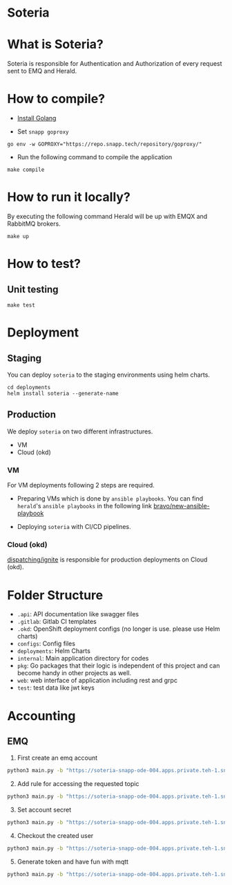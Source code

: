 # Soteria

# What is Soteria?

Soteria is responsible for Authentication and Authorization of every request sent to EMQ and Herald.

# How to compile?

- [Install Golang](https://golang.org/doc/install)

- Set `snapp goproxy`

`go env -w GOPROXY="https://repo.snapp.tech/repository/goproxy/"`

- Run the following command to compile the application

`make compile`

# How to run it locally?

By executing the following command Herald will be up with EMQX and RabbitMQ brokers.

`make up`

# How to test?

## Unit testing

`make test`

# Deployment

## Staging

You can deploy `soteria` to the staging environments using
helm charts.

```
cd deployments
helm install soteria --generate-name
```

## Production

We deploy `soteria` on two different infrastructures.

- VM
- Cloud (okd)

### VM

For VM deployments following 2 steps are required.

- Preparing VMs which is done by `ansible playbooks`. You can find `herald`'s
  `ansible playbooks` in the following link
  [bravo/new-ansible-playbook](https://gitlab.snapp.ir/bravo/new-ansible-playbook)

- Deploying `soteria` with CI/CD pipelines.

### Cloud (okd)

[dispatching/ignite](https://gitlab.snapp.ir/dispatching/ignite) is responsible
for production deployments on Cloud (okd).

# Folder Structure

- `.api`: API documentation like swagger files
- `.gitlab`: Gitlab CI templates
- `.okd`: OpenShift deployment configs (no longer is use. please use Helm charts)
- `configs`: Config files
- `deployments`: Helm Charts
- `internal`: Main application directory for codes
- `pkg`: Go packages that their logic is independent of this project and can become handy in other projects as well.
- `web`: web interface of application including rest and grpc
- `test`: test data like jwt keys

# Accounting

## EMQ

1. First create an emq account

```sh
python3 main.py -b "https://soteria-snapp-ode-004.apps.private.teh-1.snappcloud.io/" new -u gossiper -p password -t emq
```

2. Add rule for accessing the requested topic

```sh
python3 main.py -b "https://soteria-snapp-ode-004.apps.private.teh-1.snappcloud.io/" rules-add --username gossiper --password password --topic gossiper_location --access-type sub
```

3. Set account secret

```sh
python3 main.py -b "https://soteria-snapp-ode-004.apps.private.teh-1.snappcloud.io/" set-secret --username gossiper --password password --secret secret
```

4. Checkout the created user

```sh
python3 main.py -b "https://soteria-snapp-ode-004.apps.private.teh-1.snappcloud.io/" show --username gossiper --password password
```

5. Generate token and have fun with mqtt

```sh
python3 main.py -b "https://soteria-snapp-ode-004.apps.private.teh-1.snappcloud.io/" token --username gossiper --secret secret --grant-type sub
```
